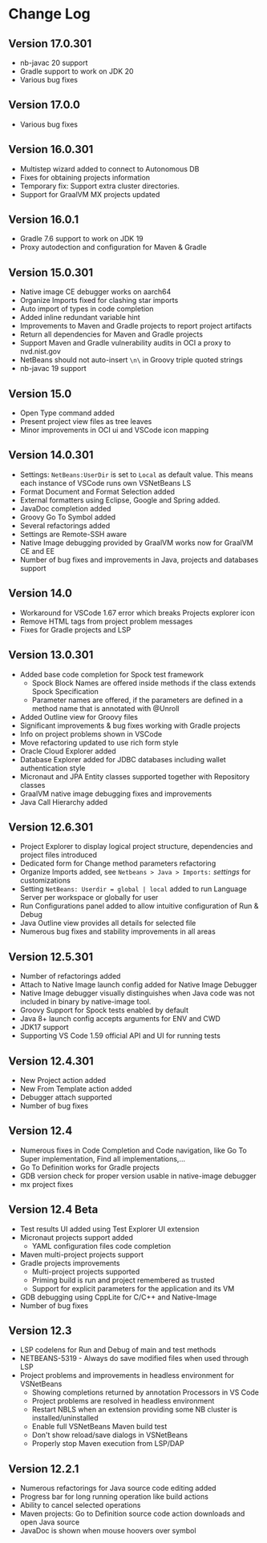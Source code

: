 # Change Log

<!--

    Licensed to the Apache Software Foundation (ASF) under one
    or more contributor license agreements.  See the NOTICE file
    distributed with this work for additional information
    regarding copyright ownership.  The ASF licenses this file
    to you under the Apache License, Version 2.0 (the
    "License"); you may not use this file except in compliance
    with the License.  You may obtain a copy of the License at

      http://www.apache.org/licenses/LICENSE-2.0

    Unless required by applicable law or agreed to in writing,
    software distributed under the License is distributed on an
    "AS IS" BASIS, WITHOUT WARRANTIES OR CONDITIONS OF ANY
    KIND, either express or implied.  See the License for the
    specific language governing permissions and limitations
    under the License.

-->
## Version 17.0.301
* nb-javac 20 support
* Gradle support to work on JDK 20
* Various bug fixes

## Version 17.0.0
* Various bug fixes

## Version 16.0.301
* Multistep wizard added to connect to Autonomous DB 
* Fixes for obtaining projects information
* Temporary fix: Support extra cluster directories.
* Support for GraalVM MX projects updated

## Version 16.0.1
* Gradle 7.6 support to work on JDK 19
* Proxy autodection and configuration for Maven & Gradle

## Version 15.0.301
* Native image CE debugger works on aarch64
* Organize Imports fixed for clashing star imports
* Auto import of types in code completion
* Added inline redundant variable hint
* Improvements to Maven and Gradle projects to report project artifacts
* Return all dependencies for Maven and Gradle projects
* Support Maven and Gradle vulnerability audits in OCI a proxy to nvd.nist.gov
* NetBeans should not auto-insert `\n\` in Groovy triple quoted strings 
* nb-javac 19 support

## Version 15.0
* Open Type command added
* Present project view files as tree leaves
* Minor improvements in OCI ui and VSCode icon mapping

## Version 14.0.301
* Settings: `NetBeans:UserDir` is set to `Local` as default value. This means each instance of VSCode runs own VSNetBeans LS
* Format Document and Format Selection added 
* External formatters using Eclipse, Google and Spring added.
* JavaDoc completion added
* Groovy Go To Symbol added
* Several refactorings added
* Settings are Remote-SSH aware
* Native Image debugging provided by GraalVM works now for GraalVM CE and EE
* Number of bug fixes and improvements in Java, projects and databases support

## Version 14.0
* Workaround for VSCode 1.67 error which breaks Projects explorer icon
* Remove HTML tags from project problem messages
* Fixes for Gradle projects and LSP

## Version 13.0.301
* Added base code completion for Spock test framework
  * Spock Block Names are offered inside methods if the class extends Spock Specification
  * Parameter names are offered, if the parameters are defined in a method name that is annotated with @Unroll
* Added Outline view for Groovy files
* Significant improvements & bug fixes working with Gradle projects 
* Info on project problems shown in VSCode 
* Move refactoring updated to use rich form style
* Oracle Cloud Explorer added
* Database Explorer added for JDBC databases including wallet authentication style
* Micronaut and JPA Entity classes supported together with Repository classes
* GraalVM native image debugging fixes and improvements
* Java Call Hierarchy added

## Version 12.6.301
* Project Explorer to display logical project structure, dependencies and project files introduced
* Dedicated form for Change method parameters refactoring 
* Organize Imports added, see `Netbeans > Java > Imports:` _settings_ for customizations
* Setting `NetBeans: Userdir = global | local` added to run Language Server per workspace or globally for user
* Run Configurations panel added to allow intuitive configuration of Run & Debug
* Java Outline view provides all details for selected file
* Numerous bug fixes and stability improvements in all areas

## Version 12.5.301
* Number of refactorings added
* Attach to Native Image launch config added for Native Image Debugger
* Native Image debugger visually distinguishes when Java code was not included in binary by native-image tool.
* Groovy Support for Spock tests enabled by default
* Java 8+ launch config accepts arguments for ENV and CWD
* JDK17 support
* Supporting VS Code 1.59 official API and UI for running tests

## Version 12.4.301

* New Project action added
* New From Template action added
* Debugger attach supported
* Number of bug fixes

## Version 12.4

* Numerous fixes in Code Completion and Code navigation, like Go To Super implementation, Find all implementations,...
* Go To Definition works for Gradle projects 
* GDB version check for proper version usable in native-image debugger
* mx project fixes

## Version 12.4 Beta

* Test results UI added using Test Explorer UI extension
* Micronaut projects support added
  * YAML configuration files code completion
* Maven multi-project projects support
* Gradle projects improvements
  * Multi-project projects supported
  * Priming build is run and project remembered as trusted
  * Support for explicit parameters for the application and its VM
* GDB debugging using CppLite for C/C++ and Native-Image
* Number of bug fixes

## Version 12.3

* LSP codelens for Run and Debug of main and test methods
* NETBEANS-5319 - Always do save modified files when used through LSP
* Project problems and improvements in headless environment for VSNetBeans
  * Showing completions returned by annotation Processors in VS Code
  * Project problems are resolved in headless environment
  * Restart NBLS when an extension providing some NB cluster is installed/uninstalled
  * Enable full VSNetBeans Maven build test
  * Don't show reload/save dialogs in VSNetBeans
  * Properly stop Maven execution from LSP/DAP 

## Version 12.2.1

* Numerous refactorings for Java source code editing added
* Progress bar for long running operation like build actions
* Ability to cancel selected operations
* Maven projects: Go to Definition source code action downloads and open Java source
* JavaDoc is shown when mouse hoovers over symbol
